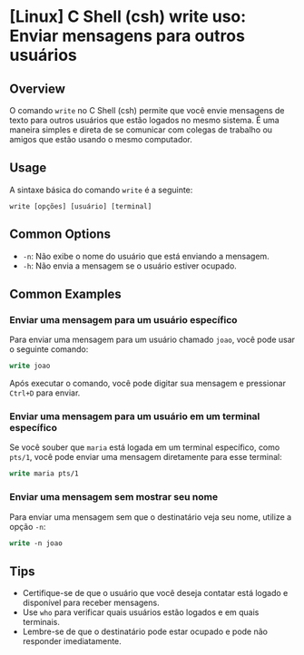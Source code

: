 # [Linux] C Shell (csh) write uso: Enviar mensagens para outros usuários

## Overview
O comando `write` no C Shell (csh) permite que você envie mensagens de texto para outros usuários que estão logados no mesmo sistema. É uma maneira simples e direta de se comunicar com colegas de trabalho ou amigos que estão usando o mesmo computador.

## Usage
A sintaxe básica do comando `write` é a seguinte:

```
write [opções] [usuário] [terminal]
```

## Common Options
- `-n`: Não exibe o nome do usuário que está enviando a mensagem.
- `-h`: Não envia a mensagem se o usuário estiver ocupado.

## Common Examples

### Enviar uma mensagem para um usuário específico
Para enviar uma mensagem para um usuário chamado `joao`, você pode usar o seguinte comando:

```csh
write joao
```
Após executar o comando, você pode digitar sua mensagem e pressionar `Ctrl+D` para enviar.

### Enviar uma mensagem para um usuário em um terminal específico
Se você souber que `maria` está logada em um terminal específico, como `pts/1`, você pode enviar uma mensagem diretamente para esse terminal:

```csh
write maria pts/1
```

### Enviar uma mensagem sem mostrar seu nome
Para enviar uma mensagem sem que o destinatário veja seu nome, utilize a opção `-n`:

```csh
write -n joao
```

## Tips
- Certifique-se de que o usuário que você deseja contatar está logado e disponível para receber mensagens.
- Use `who` para verificar quais usuários estão logados e em quais terminais.
- Lembre-se de que o destinatário pode estar ocupado e pode não responder imediatamente.